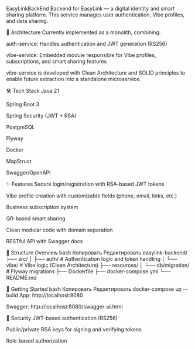 EasyLinkBackEnd
Backend for EasyLink — a digital identity and smart sharing platform.
This service manages user authentication, Vibe profiles, and data sharing.

🧱 Architecture
Currently implemented as a monolith, combining:

auth-service: Handles authentication and JWT generation (RS256)

vibe-service: Embedded module responsible for Vibe profiles, subscriptions, and smart sharing features

vibe-service is developed with Clean Architecture and SOLID principles to enable future extraction into a standalone microservice.

🛠️ Tech Stack
Java 21

Spring Boot 3

Spring Security (JWT + RSA)

PostgreSQL

Flyway

Docker

MapStruct

Swagger/OpenAPI

✨ Features
Secure login/registration with RSA-based JWT tokens

Vibe profile creation with customizable fields (phone, email, links, etc.)

Business subscription system

QR-based smart sharing

Clean modular code with domain separation

RESTful API with Swagger docs

📁 Structure Overview
bash
Копировать
Редактировать
easylink-backend/
├── src/
│   ├── auth/             # Authentication logic and token handling
│   └── vibe/             # Vibe logic (Clean Architecture)
├── resources/
│   └── db/migration/     # Flyway migrations
├── Dockerfile
├── docker-compose.yml
└── README.md

🚀 Getting Started
bash
Копировать
Редактировать
docker-compose up --build
App: http://localhost:8080

Swagger: http://localhost:8080/swagger-ui.html

🔐 Security
JWT-based authentication (RS256)

Public/private RSA keys for signing and verifying tokens

Role-based authorization
